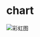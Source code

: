 # chart
![彩虹图](https://github.com/fogcoding/chart/blob/master/app/src/main/res/drawable/device-2019-05-11-144032.png )
